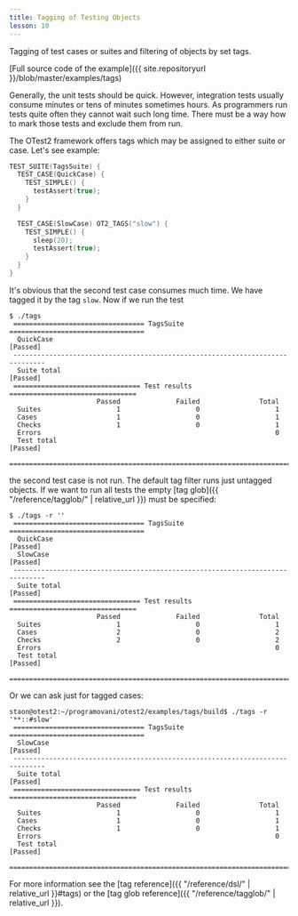 ```yaml
---
title: Tagging of Testing Objects
lesson: 10
---
```

Tagging of test cases or suites and filtering of objects by set tags.

[Full source code of the example]({{ site.repositoryurl }}/blob/master/examples/tags)

Generally, the unit tests should be quick. However, integration tests usually
consume minutes or tens of minutes sometimes hours. As programmers run 
tests quite often they cannot wait such  long time. There must be a way
how to mark those tests and exclude them from run.

The OTest2 framework offers tags which may be assigned to either suite or case.
Let's see example:

```c++
TEST_SUITE(TagsSuite) {
  TEST_CASE(QuickCase) {
    TEST_SIMPLE() {
      testAssert(true);
    }
  }

  TEST_CASE(SlowCase) OT2_TAGS("slow") {
    TEST_SIMPLE() {
      sleep(20);
      testAssert(true);
    }
  }
}
```
It's obvious that the second test case consumes much time. We have tagged it
by the tag `slow`. Now if we run the test
```plaintext
$ ./tags 
 ================================= TagsSuite ==================================
  QuickCase                                                           [Passed]
 ------------------------------------------------------------------------------
  Suite total                                                         [Passed]
 ================================ Test results ================================
                      Passed              Failed               Total
  Suites                   1                   0                   1
  Cases                    1                   0                   1
  Checks                   1                   0                   1
  Errors                                                           0
  Test total                                                          [Passed]
 ==============================================================================
```
the second test case is not run. The default tag filter runs just untagged
objects. If we want to run all tests
the empty [tag glob]({{ "/reference/tagglob/" | relative_url }}) must be specified:
```plaintext
$ ./tags -r '' 
 ================================= TagsSuite ==================================
  QuickCase                                                           [Passed]
  SlowCase                                                            [Passed]
 ------------------------------------------------------------------------------
  Suite total                                                         [Passed]
 ================================ Test results ================================
                      Passed              Failed               Total
  Suites                   1                   0                   1
  Cases                    2                   0                   2
  Checks                   2                   0                   2
  Errors                                                           0
  Test total                                                          [Passed]
 ==============================================================================
```
Or we can ask just for tagged cases:
```plaintext
staon@otest2:~/programovani/otest2/examples/tags/build$ ./tags -r '**::#slow'
 ================================= TagsSuite ==================================
  SlowCase                                                            [Passed]
 ------------------------------------------------------------------------------
  Suite total                                                         [Passed]
 ================================ Test results ================================
                      Passed              Failed               Total
  Suites                   1                   0                   1
  Cases                    1                   0                   1
  Checks                   1                   0                   1
  Errors                                                           0
  Test total                                                          [Passed]
 ==============================================================================
```

For more information see the [tag reference]({{ "/reference/dsl/" | relative_url }}#tags)
or the [tag glob reference]({{ "/reference/tagglob/" | relative_url }}).